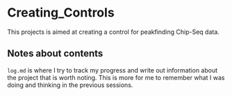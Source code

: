 # Creating_Controls
This projects is aimed at creating a control for peakfinding Chip-Seq data.

## Notes about contents
`log.md` is where I try to track my progress and write out information about the project that is worth noting. This is more for me to remember what I was doing and thinking in the previous sessions.
